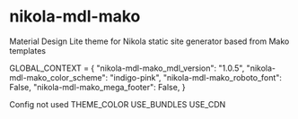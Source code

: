 # nikola-mdl-mako
Material Design Lite theme for Nikola static site generator based from Mako templates

GLOBAL_CONTEXT = {
    "nikola-mdl-mako_mdl_version": "1.0.5",
    "nikola-mdl-mako_color_scheme": "indigo-pink",
    "nikola-mdl-mako_roboto_font": False,
    "nikola-mdl-mako_mega_footer": False,
}

Config not used
THEME_COLOR
USE_BUNDLES
USE_CDN
